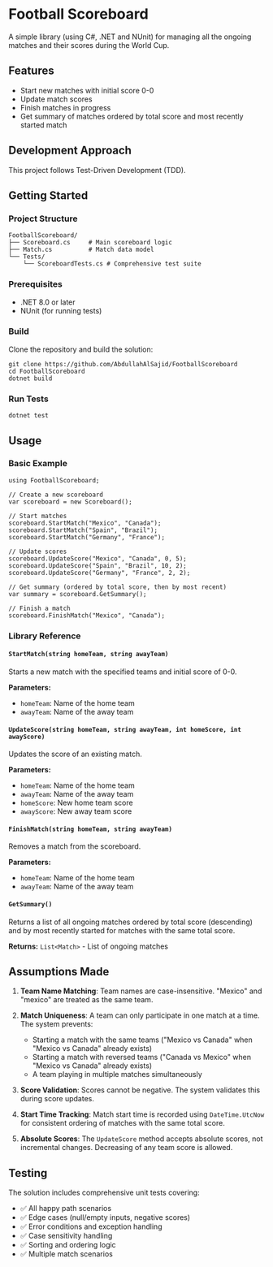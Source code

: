 ﻿# Football Scoreboard

A simple library (using C#, .NET and NUnit) for managing all the ongoing matches and their scores during the World Cup.

## Features

- Start new matches with initial score 0-0
- Update match scores
- Finish matches in progress
- Get summary of matches ordered by total score and most recently started match

## Development Approach
This project follows Test-Driven Development (TDD).

## Getting Started

### Project Structure

```
FootballScoreboard/
├── Scoreboard.cs     # Main scoreboard logic
├── Match.cs          # Match data model
└── Tests/
    └── ScoreboardTests.cs # Comprehensive test suite
```

### Prerequisites

- .NET 8.0 or later
- NUnit (for running tests)

### Build

Clone the repository and build the solution:

```
git clone https://github.com/AbdullahAlSajid/FootballScoreboard
cd FootballScoreboard
dotnet build
```

### Run Tests

```
dotnet test
```

## Usage

### Basic Example

```
using FootballScoreboard;

// Create a new scoreboard
var scoreboard = new Scoreboard();

// Start matches
scoreboard.StartMatch("Mexico", "Canada");
scoreboard.StartMatch("Spain", "Brazil");
scoreboard.StartMatch("Germany", "France");

// Update scores
scoreboard.UpdateScore("Mexico", "Canada", 0, 5);
scoreboard.UpdateScore("Spain", "Brazil", 10, 2);
scoreboard.UpdateScore("Germany", "France", 2, 2);

// Get summary (ordered by total score, then by most recent)
var summary = scoreboard.GetSummary();

// Finish a match
scoreboard.FinishMatch("Mexico", "Canada");
```

### Library Reference

#### `StartMatch(string homeTeam, string awayTeam)`
Starts a new match with the specified teams and initial score of 0-0.

**Parameters:**
- `homeTeam`: Name of the home team
- `awayTeam`: Name of the away team

#### `UpdateScore(string homeTeam, string awayTeam, int homeScore, int awayScore)`
Updates the score of an existing match.

**Parameters:**
- `homeTeam`: Name of the home team
- `awayTeam`: Name of the away team  
- `homeScore`: New home team score
- `awayScore`: New away team score

#### `FinishMatch(string homeTeam, string awayTeam)`
Removes a match from the scoreboard.

**Parameters:**
- `homeTeam`: Name of the home team
- `awayTeam`: Name of the away team

#### `GetSummary()`
Returns a list of all ongoing matches ordered by total score (descending) and by most recently started for matches with the same total score.

**Returns:** `List<Match>` - List of ongoing matches


## Assumptions Made

1. **Team Name Matching**: Team names are case-insensitive. "Mexico" and "mexico" are treated as the same team.

2. **Match Uniqueness**: A team can only participate in one match at a time. The system prevents:
   - Starting a match with the same teams ("Mexico vs Canada" when "Mexico vs Canada" already exists)
   - Starting a match with reversed teams ("Canada vs Mexico" when "Mexico vs Canada" already exists)
   - A team playing in multiple matches simultaneously

3. **Score Validation**: Scores cannot be negative. The system validates this during score updates.

4. **Start Time Tracking**: Match start time is recorded using `DateTime.UtcNow` for consistent ordering of matches with the same total score.

5. **Absolute Scores**: The `UpdateScore` method accepts absolute scores, not incremental changes. Decreasing of any team score is allowed.

## Testing

The solution includes comprehensive unit tests covering:

- ✅ All happy path scenarios
- ✅ Edge cases (null/empty inputs, negative scores)
- ✅ Error conditions and exception handling
- ✅ Case sensitivity handling
- ✅ Sorting and ordering logic
- ✅ Multiple match scenarios

